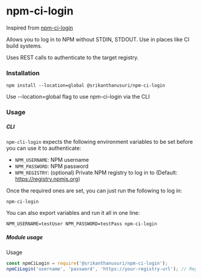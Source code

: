 # npm-ci-login
Inspired from [npm-ci-login](https://github.com/postmanlabs/npm-cli-login)

Allows you to log in to NPM without STDIN, STDOUT. Use in places like CI build systems.

Uses REST calls to authenticate to the target registry.

### Installation

    npm install --location=global @srikanthanusuri/npm-ci-login

Use --location=global flag to use npm-ci-login via the CLI

### Usage

##### CLI

`npm-cli-login` expects the following environment variables to be set before you can use it to authenticate:

- `NPM_USERNAME`: NPM username
- `NPM_PASSWORD`: NPM password
- `NPM_REGISTRY`: (optional) Private NPM registry to log in to (Default: https://registry.npmjs.org)

Once the required ones are set, you can just run the following to log in:

    npm-ci-login

You can also export variables and run it all in one line:

    NPM_USERNAME=testUser NPM_PASSWORD=testPass npm-ci-login

##### Module usage
Usage
```javascript
const npmCiLogin = require('@srikanthanusuri/npm-ci-login');
npmCiLogin('username', 'password', 'https://your-registry-url'); // Registry defaults to https://registry.npmjs.org when unspecified
```